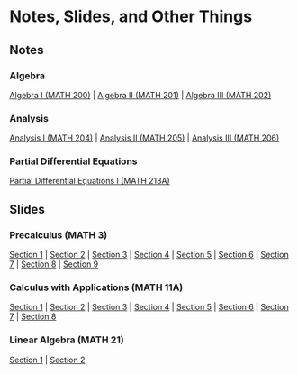 # Notes, Slides, and Other Things
## Notes
### Algebra 
[Algebra I (MATH 200)](/notes/algebra_i.pdf) | [Algebra II (MATH 201)](/notes/algebra_ii.pdf) | [Algebra III (MATH 202)](/notes/algebra_iii.pdf)
### Analysis 
[Analysis I (MATH 204)](/notes/analysis_i.pdf) | [Analysis II (MATH 205)](/notes/analysis_ii.pdf) | [Analysis III (MATH 206)](/notes/analysis_iii.pdf)
### Partial Differential Equations
[Partial Differential Equations I (MATH 213A)](/notes/partial_differential_equations_i.pdf)
## Slides
### Precalculus (MATH 3)
[Section 1](/slides/3/section1.pdf) | 
[Section 2](/slides/3/section2.pdf) |
[Section 3](/slides/3/section3.pdf) |
[Section 4](/slides/3/section4.pdf) |
[Section 5](/slides/3/section5.pdf) |
[Section 6](/slides/3/section6.pdf) |
[Section 7](/slides/3/section7.pdf) |
[Section 8](/slides/3/section8.pdf) |
[Section 9](/slides/3/section9.pdf) 
### Calculus with Applications (MATH 11A)
[Section 1](/slides/11A/section1.pdf) |
[Section 2](/slides/11A/section2.pdf) |
[Section 3](/slides/11A/section3.pdf) |
[Section 4](/slides/11A/section4.pdf) |
[Section 5](/slides/11A/section5.pdf) |
[Section 6](/slides/11A/section6.pdf) |
[Section 7](/slides/11A/section7.pdf) |
[Section 8](/slides/11A/section8.pdf)
### Linear Algebra (MATH 21)
[Section 1](/slides/21/section1.pdf) |
[Section 2](/slides/21/section2.pdf)
